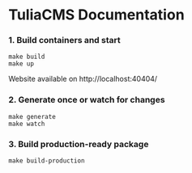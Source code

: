 # TuliaCMS Documentation

### 1. Build containers and start

```terminal
make build
make up
```

Website available on http://localhost:40404/

### 2. Generate once or watch for changes

```terminal
make generate
make watch
```

### 3. Build production-ready package

```terminal
make build-production
```
